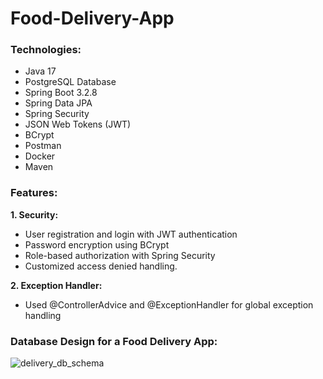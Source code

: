 # Food-Delivery-App

### Technologies:
- Java 17
- PostgreSQL Database
- Spring Boot 3.2.8
- Spring Data JPA
- Spring Security
- JSON Web Tokens (JWT)
- BCrypt
- Postman
- Docker
- Maven

### Features:
**1. Security:**
   - User registration and login with JWT authentication
   - Password encryption using BCrypt
   - Role-based authorization with Spring Security
   - Customized access denied handling.
     
**2. Exception Handler:**
   - Used @ControllerAdvice and @ExceptionHandler for global exception handling

### Database Design for a Food Delivery App:

![delivery_db_schema](https://github.com/user-attachments/assets/77ca2e21-9c52-4d2b-bb7c-3fd1a25c414b)

